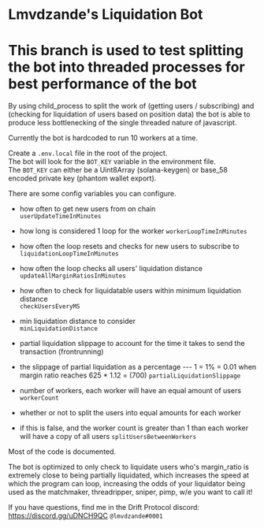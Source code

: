 # Lmvdzande's Liquidation Bot  
  
# This branch is used to test splitting the bot into threaded processes for best performance of the bot  
  
By using child_process to split the work of (getting users / subscribing) and (checking for liquidation of users based on position data)  the bot is able to produce less bottlenecking of the single threaded nature of javascript.  

Currently the bot is hardcoded to run 10 workers at a time.  
  
Create a `.env.local` file in the root of the project.  
The bot will look for the `BOT_KEY` variable in the environment file.  
The `BOT_KEY` can either be a Uint8Array (solana-keygen) or base_58 encoded private key (phantom wallet export).  

There are some config variables you can configure.  

- how often to get new users from on chain  
`userUpdateTimeInMinutes`  

- how long is considered 1 loop for the worker
`workerLoopTimeInMinutes`

- how often the loop resets and checks for new users to subscribe to  
`liquidationLoopTimeInMinutes`  
  
- how often the loop checks all users' liquidation distance  
`updateAllMarginRatiosInMinutes`  
  
- how often to check for liquidatable users within minimum liquidation distance  
`checkUsersEveryMS`  
  
- min liquidation distance to consider  
`minLiquidationDistance`  

- partial liquidation slippage to account for the time it takes to send the transaction (frontrunning)
- the slippage of partial liquidation as a percentage --- 1 = 1% = 0.01 when margin ratio reaches 625 * 1.12 = (700)
`partialLiquidationSlippage`

- number of workers, each worker will have an equal amount of users
`workerCount`

- whether or not to split the users into equal amounts for each worker
- if this is false, and the worker count is greater than 1 than each worker will have a copy of all users
`splitUsersBetweenWorkers`


  

Most of the code is documented.  

The bot is optimized to only check to liquidate users who's margin_ratio is extremely close to being partially liquidated, which increases the speed at which the program can loop, increasing the odds of your liquidator being used as the matchmaker, threadripper, sniper, pimp, w/e you want to call it!

If you have questions, find me in the Drift Protocol discord: https://discord.gg/uDNCH9QC `@lmvdzande#0001`


